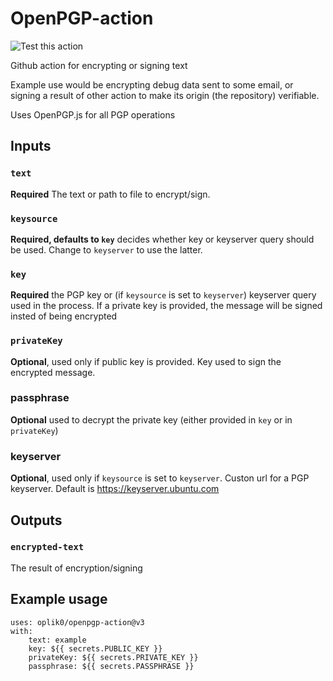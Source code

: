 # OpenPGP-action

![Test this action](https://github.com/oplik0/openPGP-action/workflows/Test%20this%20action/badge.svg)

Github action for encrypting or signing text

Example use would be encrypting debug data sent to some email, or signing a result of other action to make its origin (the repository) verifiable.

Uses OpenPGP.js for all PGP operations

## Inputs

### `text`

**Required** The text or path to file to encrypt/sign.

### `keysource`

**Required, defaults to `key`** decides whether key or keyserver query should be used. Change to `keyserver` to use the latter.

### `key`

**Required** the PGP key or (if `keysource` is set to `keyserver`) keyserver query used in the process. If a private key is provided, the message will be signed insted of being encrypted

### `privateKey`

**Optional**, used only if public key is provided. Key used to sign the encrypted message.

### passphrase

**Optional** used to decrypt the private key (either provided in `key` or in `privateKey`)

### keyserver

**Optional**, used only if `keysource` is set to `keyserver`. Custon url for a PGP keyserver. Default is https://keyserver.ubuntu.com

## Outputs

### `encrypted-text`

The result of encryption/signing

## Example usage

```
uses: oplik0/openpgp-action@v3
with:
    text: example
    key: ${{ secrets.PUBLIC_KEY }}
    privateKey: ${{ secrets.PRIVATE_KEY }}
    passphrase: ${{ secrets.PASSPHRASE }}
```
